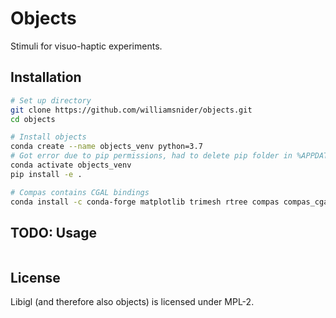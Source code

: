 # Objects

Stimuli for visuo-haptic experiments.

## Installation

```bash
# Set up directory
git clone https://github.com/williamsnider/objects.git
cd objects

# Install objects
conda create --name objects_venv python=3.7
# Got error due to pip permissions, had to delete pip folder in %APPDATA%\LOCAL
conda activate objects_venv
pip install -e .

# Compas contains CGAL bindings
conda install -c conda-forge matplotlib trimesh rtree compas compas_cgal igl shapely opencv ipython ipykernel ipympl black pytest --yes
```

## TODO: Usage

```python
```

## License
Libigl (and therefore also objects) is licensed under MPL-2.